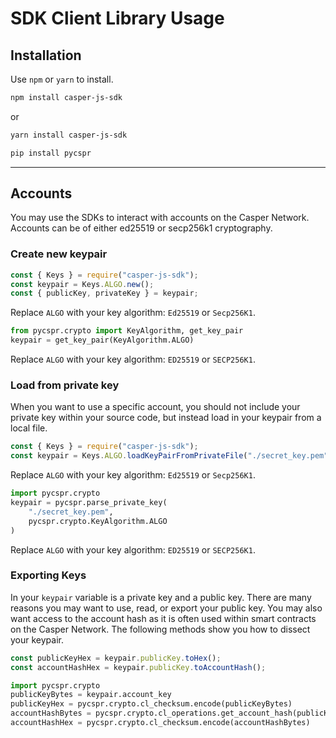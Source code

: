 # SDK Client Library Usage

## Installation

<Tabs>

<TabItem value="js" label="JavaScript">

Use `npm` or `yarn` to install.

```bash
npm install casper-js-sdk
```

or

```bash
yarn install casper-js-sdk
```

</TabItem>

<TabItem value="python" label="Python">

```bash
pip install pycspr
```

</TabItem>

</Tabs>

---

## Accounts

You may use the SDKs to interact with accounts on the Casper Network. Accounts can be of either ed25519 or secp256k1 cryptography.

### Create new keypair

<Tabs>

<TabItem value="js" label="JavaScript">

```javascript
const { Keys } = require("casper-js-sdk");
const keypair = Keys.ALGO.new();
const { publicKey, privateKey } = keypair;
```

Replace `ALGO` with your key algorithm: `Ed25519` or `Secp256K1`.

</TabItem>

<TabItem value="python" label="Python">

```python
from pycspr.crypto import KeyAlgorithm, get_key_pair
keypair = get_key_pair(KeyAlgorithm.ALGO)
```

Replace `ALGO` with your key algorithm: `ED25519` or `SECP256K1`.

</TabItem>

</Tabs>

### Load from private key

When you want to use a specific account, you should not include your private key within your source code, but instead load in your keypair from a local file.

<Tabs>

<TabItem value="js" label="JavaScript">

```javascript
const { Keys } = require("casper-js-sdk");
const keypair = Keys.ALGO.loadKeyPairFromPrivateFile("./secret_key.pem");
```

Replace `ALGO` with your key algorithm: `Ed25519` or `Secp256K1`.

</TabItem>

<TabItem value="python" label="Python">

```python
import pycspr.crypto
keypair = pycspr.parse_private_key(
    "./secret_key.pem",
    pycspr.crypto.KeyAlgorithm.ALGO
)
```

Replace `ALGO` with your key algorithm: `ED25519` or `SECP256K1`.

</TabItem>

</Tabs>

### Exporting Keys

In your `keypair` variable is a private key and a public key. There are many reasons you may want to use, read, or export your public key. You may also want access to the account hash as it is often used within smart contracts on the Casper Network. The following methods show you how to dissect your keypair.

<Tabs>

<TabItem value="js" label="JavaScript">

```javascript
const publicKeyHex = keypair.publicKey.toHex();
const accountHashHex = keypair.publicKey.toAccountHash();
```

</TabItem>

<TabItem value="python" label="Python">

```python
import pycspr.crypto
publicKeyBytes = keypair.account_key
publicKeyHex = pycspr.crypto.cl_checksum.encode(publicKeyBytes)
accountHashBytes = pycspr.crypto.cl_operations.get_account_hash(publicKeyBytes)
accountHashHex = pycspr.crypto.cl_checksum.encode(accountHashBytes)
```

</TabItem>

</Tabs>
